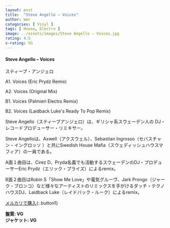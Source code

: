 ```yaml
---
layout: post
title:  "Steve Angello – Voices"
author: mmr
categories: [ Vinyl ]
tags: [ House, Electro ]
image: ../assets/images/Steve Angello – Voices.jpg
rating: 4.5
v-rating: VG
---
```


#### Steve Angello – Voices

スティーブ・アンジェロ

A1. Voices (Eric Prydz Remix)

A2. Voices (Original Mix)

B1. Voices (Palmieri Electro Remix)

B2. Voices (Laidback Luke's Ready To Pop Remix)

Steve Angello（スティーブアンジェロ）は、ギリシャ系スウェーデン人の DJ・レコードプロデューサー・リミキサー。

Steve Angelloは、Axwell（アクスウェル）、Sebastian Ingrosso（セバスチャン・イングロッソ ）と共にSwedish House Mafia（スウェディッシュハウスマフィア）の一員である。

A面１曲目は、Cirez D、Pryda名義でも活動するスウェーデンのDJ・プロデューサーEric Prydz（エリック・プライズ）によるremix。

B面２曲目はRobin S「Show Me Love」や電気グルーヴ、Jark Prongo（ジャーク・ブロンコ）など様々なアーティストのリミックスを手がけるダッチ・テクノハウスDJ、Laidback Luke（レイドバック・ルーク）によるremix。


[メルカリで購入](https://jp.mercari.com/item/m98157842999?afid=6142608987){:.button1}


<div class="mt-4 mb-4 d-flex align-items-center">
<strong class="mr-1">盤質: VG</strong>
</div>
<div class="mt-4 mb-4 d-flex align-items-center">
<strong class="mr-1">ジャケット: VG</strong>
</div>